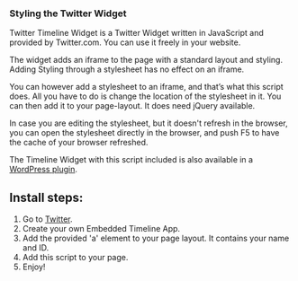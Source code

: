 
### Styling the Twitter Widget

Twitter Timeline Widget is a Twitter Widget written in JavaScript and provided by Twitter.com. You can use it freely in your website.

The widget adds an iframe to the page with a standard layout and styling. Adding Styling through a stylesheet has no effect on an iframe.

You can however add a stylesheet to an iframe, and that’s what this script does. All you have to do is change the location of the stylesheet in it. You can then add it to your page-layout. It does need jQuery available.

In case you are editing the stylesheet, but it doesn't refresh in the browser, you can open the stylesheet directly in the browser, and push F5 to have the cache of your browser refreshed.

The Timeline Widget with this script included is also available in a [WordPress plugin](https://wordpress.org/plugins/twitter-widget-with-styling/).

## Install steps:

1. Go to [Twitter](https://dev.twitter.com/docs/embedded-timelines).
2. Create your own Embedded Timeline App.
3. Add the provided 'a' element to your page layout. It contains your name and ID.
4. Add this script to your page.
5. Enjoy!
